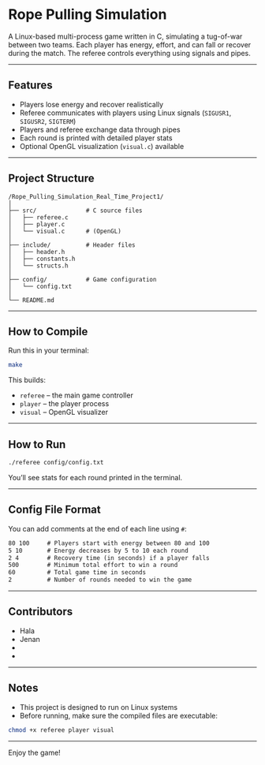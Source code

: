 # Rope Pulling Simulation

A Linux-based multi-process game written in C, simulating a tug-of-war between two teams. Each player has energy, effort, and can fall or recover during the match. The referee controls everything using signals and pipes.

---

## Features

- Players lose energy and recover realistically
- Referee communicates with players using Linux signals (`SIGUSR1`, `SIGUSR2`, `SIGTERM`)
- Players and referee exchange data through pipes
- Each round is printed with detailed player stats
- Optional OpenGL visualization (`visual.c`) available

---

## Project Structure

```
/Rope_Pulling_Simulation_Real_Time_Project1/
│
├── src/              # C source files
│   ├── referee.c
│   ├── player.c
│   └── visual.c      # (OpenGL)
│
├── include/          # Header files
│   ├── header.h
│   ├── constants.h
│   └── structs.h
│
├── config/           # Game configuration
│   └── config.txt
│
└── README.md
```

---

## How to Compile

Run this in your terminal:

```bash
make
```

This builds:
- `referee` – the main game controller
- `player` – the player process
- `visual` – OpenGL visualizer

---

## How to Run

```bash
./referee config/config.txt
```

You’ll see stats for each round printed in the terminal.

---

## Config File Format

You can add comments at the end of each line using `#`:

```txt
80 100     # Players start with energy between 80 and 100
5 10       # Energy decreases by 5 to 10 each round
2 4        # Recovery time (in seconds) if a player falls
500        # Minimum total effort to win a round
60         # Total game time in seconds
2          # Number of rounds needed to win the game
```

---

## Contributors

- Hala
- Jenan
-
-

---

## Notes

- This project is designed to run on Linux systems
- Before running, make sure the compiled files are executable:

```bash
chmod +x referee player visual
```

---

Enjoy the game!

